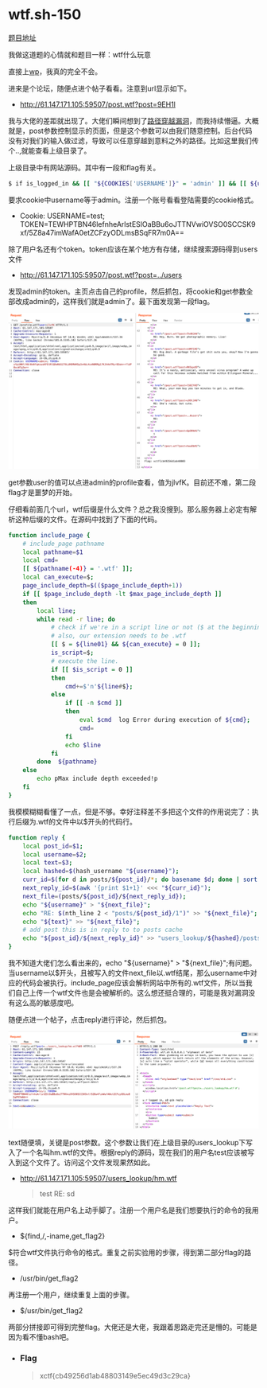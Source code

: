 # wtf.sh-150

[题目地址](https://adworld.xctf.org.cn/challenges/details?hash=7ad4a60d-1e03-4931-a003-ba12f065dfab_2)

我做这道题的心情就和题目一样：wtf什么玩意

直接上[wp](https://www.cnblogs.com/zhengna/p/13993056.html)，我真的完全不会。

进来是个论坛，随便点进个帖子看看。注意到url显示如下。

- http://61.147.171.105:59507/post.wtf?post=9EH1l

我与大佬的差距就出现了。大佬们瞬间想到了[路径穿越漏洞](https://blog.csdn.net/angry_program/article/details/107855078)，而我持续懵逼。大概就是，post参数控制显示的页面，但是这个参数可以由我们随意控制。后台代码没有对我们的输入做过滤，导致可以任意穿越到意料之外的路径。比如这里我们传个..,就能查看上级目录了。

上级目录中有网站源码。其中有一段和flag有关。

```bash
$ if is_logged_in && [[ "${COOKIES['USERNAME']}" = 'admin' ]] && [[ ${username} = 'admin' ]] $ then $ get_flag1
```

要求cookie中username等于admin。注册一个账号看看登陆需要的cookie格式。

- Cookie: USERNAME=test; TOKEN=TEWHPTBN46lefnheArlstESlOaBBu6oJTTNVwiOVSO0SCCSK9xf/5Z8a47imWafA0etZCFzyODLmsBSqFR7m0A==

除了用户名还有个token。token应该在某个地方有存储，继续搜索源码得到users文件

- http://61.147.171.105:59507/post.wtf?post=../users

发现admin的token。主页点击自己的profile，然后抓包，将cookie和get参数全部改成admin的，这样我们就是admin了。最下面发现第一段flag。

![flag1](../../images/flag1.png)

get参数user的值可以点进admin的profile查看，值为jlvfK。目前还不难，第二段flag才是噩梦的开始。

仔细看前面几个url，wtf后缀是什么文件？总之我没搜到。那么服务器上必定有解析这种后缀的文件。在源码中找到了下面的代码。

```bash
function include_page {
    # include_page pathname
    local pathname=$1
    local cmd=
    [[ ${pathname(-4)} = '.wtf' ]];
    local can_execute=$;
    page_include_depth=$(($page_include_depth+1))
    if [[ $page_include_depth -lt $max_page_include_depth ]]
    then
        local line;
        while read -r line; do
            # check if we're in a script line or not ($ at the beginning implies script line)
            # also, our extension needs to be .wtf
            [[ $ = ${line01} && ${can_execute} = 0 ]];
            is_script=$;
            # execute the line.
            if [[ $is_script = 0 ]]
            then
                cmd+=$'n'${line#$};
            else
                if [[ -n $cmd ]]
                then
                    eval $cmd  log Error during execution of ${cmd};
                    cmd=
                fi
                echo $line
            fi
        done  ${pathname}
    else
        echo pMax include depth exceeded!p
    fi
}
```

我模模糊糊看懂了一点，但是不够。幸好注释差不多把这个文件的作用说完了：执行后缀为.wtf的文件中以$开头的代码行。

```bash
function reply {
    local post_id=$1;
    local username=$2;
    local text=$3;
    local hashed=$(hash_username "${username}");
    curr_id=$(for d in posts/${post_id}/*; do basename $d; done | sort -n | tail -n 1);
    next_reply_id=$(awk '{print $1+1}' <<< "${curr_id}");
    next_file=(posts/${post_id}/${next_reply_id});
    echo "${username}" > "${next_file}";
    echo "RE: $(nth_line 2 < "posts/${post_id}/1")" >> "${next_file}";
    echo "${text}" >> "${next_file}";
    # add post this is in reply to to posts cache
    echo "${post_id}/${next_reply_id}" >> "users_lookup/${hashed}/posts";
}
```

我不知道大佬们怎么看出来的，echo "${username}" > "${next_file}";有问题。当username以$开头，且被写入的文件next_file以.wtf结尾，那么username中对应的代码会被执行。include_page应该会解析网站中所有的.wtf文件，所以当我们自己上传一个wtf文件也是会被解析的。这么想还挺合理的，可能是我对漏洞没有这么高的敏感度吧。

随便点进一个帖子，点击reply进行评论，然后抓包。

![hm](../../images/hm.png)

text随便填，关键是post参数。这个参数让我们在上级目录的users_lookup下写入了一个名叫hm.wtf的文件。根据reply的源码，现在我们的用户名test应该被写入到这个文件了。访问这个文件发现果然如此。

- http://61.147.171.105:59507/users_lookup/hm.wtf
    > test RE: sd

这样我们就能在用户名上动手脚了。注册一个用户名是我们想要执行的命令的我用户。

- ${find,/,-iname,get_flag2}

\$符合wtf文件执行命令的格式。重复之前实验用的步骤，得到第二部分flag的路径。

- /usr/bin/get_flag2

再注册一个用户，继续重复上面的步骤。

- $/usr/bin/get_flag2 

两部分拼接即可得到完整flag。大佬还是大佬，我跟着思路走完还是懵的。可能是因为看不懂bash吧。

- ### Flag
  > xctf{cb49256d1ab48803149e5ec49d3c29ca}